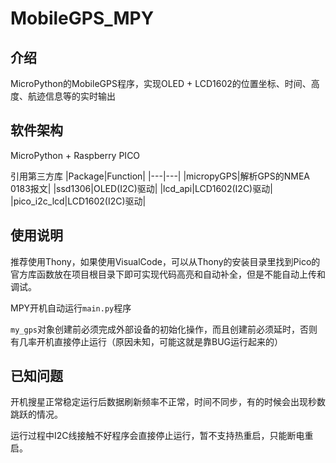 # MobileGPS_MPY

## 介绍
MicroPython的MobileGPS程序，实现OLED + LCD1602的位置坐标、时间、高度、航迹信息等的实时输出

## 软件架构
MicroPython + Raspberry PICO

引用第三方库 
|Package|Function|
|---|---|
|micropyGPS|解析GPS的NMEA 0183报文|
|ssd1306|OLED(I2C)驱动|
|lcd_api|LCD1602(I2C)驱动|
|pico_i2c_lcd|LCD1602(I2C)驱动|

## 使用说明

推荐使用Thony，如果使用VisualCode，可以从Thony的安装目录里找到Pico的官方库函数放在项目根目录下即可实现代码高亮和自动补全，但是不能自动上传和调试。

MPY开机自动运行```main.py```程序

```my_gps```对象创建前必须完成外部设备的初始化操作，而且创建前必须延时，否则有几率开机直接停止运行（原因未知，可能这就是靠BUG运行起来的）

## 已知问题

开机搜星正常稳定运行后数据刷新频率不正常，时间不同步，有的时候会出现秒数跳跃的情况。

运行过程中I2C线接触不好程序会直接停止运行，暂不支持热重启，只能断电重启。